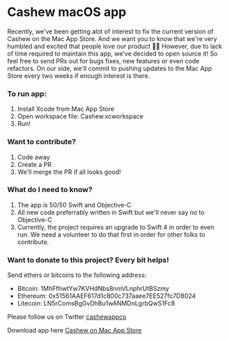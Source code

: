 # Cashew macOS app

Recently, we've been getting alot of interest to fix the current version of Cashew on the Mac App Store. And we want you to know that we're very humbled and excited that people love our product 🙏🏼 However, due to lack of time required to maintain this app, we've decided to open source it! So feel free to send PRs out for bugs fixes, new features or even code refactors. On our side, we'll commit to pushing updates to the Mac App Store every two weeks if enough interest is there. 

### To run app:
1. Install Xcode from Mac App Store
2. Open workspace file: Cashew.xcworkspace
3. Run!

### Want to contribute?
1. Code away
2. Create a PR
3. We'll merge the PR if all looks good!

### What do I need to know?
1. The app is 50/50 Swift and Objective-C
2. All new code preferrably written in Swift but we'll never say no to Objective-C
3. Currently, the project requires an upgrade to Swift 4 in order to even run. We need a volunteer to do that first in order for other folks to contribute.


### Want to donate to this project? Every bit helps!
Send ethers or bitcoins to the following address:

- Bitcoin: 1MhFfhwtYw7KVHdNbs8nmVLnphrUtBSzmy
- Ethereum: 0x51561AAEF617d1c800c737aaee7EE527fc7D8024
- Litecoin: LN5rComsBgGvDhBu1wANMDnLgrbQwS1Fc8

Please follow us on Twitter <a href="http://twitter.com/cashewappco">cashewappco</a>

Download app here <a href="https://itunes.apple.com/us/app/cashew/id1126100185?mt=12">Cashew on Mac App Store</a>
